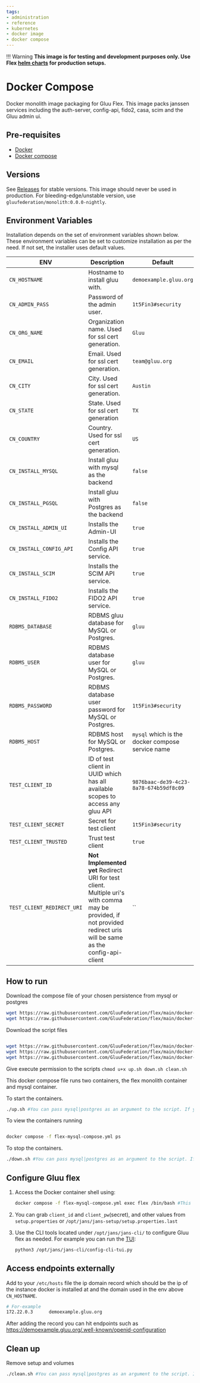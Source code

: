 ```yaml
---
tags:
- administration
- reference
- kubernetes
- docker image
- docker compose
---
```



!!! Warning 
    **This image is for testing and development purposes only. Use Flex [helm charts](https://github.com/GluuFederation/flex/tree/main/charts/gluu) for production setups.**

# Docker Compose

Docker monolith image packaging for Gluu Flex. This image packs janssen services including the auth-server, config-api, fido2, casa, scim and the Gluu admin ui.

## Pre-requisites

- [Docker](https://docs.docker.com/install)
- [Docker compose](https://docs.docker.com/compose/install/)

## Versions

See [Releases](https://github.com/GluuFederation/docker-flex-monolith/releases) for stable versions. This image should never be used in production.
For bleeding-edge/unstable version, use `gluufederation/monolith:0.0.0-nightly`.

## Environment Variables

Installation depends on the set of environment variables shown below. These environment variables can be set to customize installation as per the need. If not set, the installer uses default values.

| ENV                        | Description                                                                                                                                                          | Default                                          |
|----------------------------|----------------------------------------------------------------------------------------------------------------------------------------------------------------------|--------------------------------------------------|
| `CN_HOSTNAME`              | Hostname to install gluu with.                                                                                                                                    | `demoexample.gluu.org`                            |
| `CN_ADMIN_PASS`            | Password of the admin user.                                                                                                                                          | `1t5Fin3#security`                               |
| `CN_ORG_NAME`              | Organization name. Used for ssl cert generation.                                                                                                                     | `Gluu`                                        |
| `CN_EMAIL`                 | Email. Used for ssl cert generation.                                                                                                                                 | `team@gluu.org`                                |
| `CN_CITY`                  | City. Used for ssl cert generation.                                                                                                                                  | `Austin`                                         |
| `CN_STATE`                 | State. Used for ssl cert generation                                                                                                                                  | `TX`                                             |
| `CN_COUNTRY`               | Country. Used for ssl cert generation.                                                                                                                               | `US`                                             |
| `CN_INSTALL_MYSQL`         | Install gluu with mysql as the backend                                                                                                                               | `false`                                          |
| `CN_INSTALL_PGSQL`         | Install gluu with Postgres as the backend                                                                                                                            | `false`                                          |
| `CN_INSTALL_ADMIN_UI`      | Installs the Admin-UI                                                                               | `true`               |
| `CN_INSTALL_CONFIG_API`    | Installs the Config API service.                                                                                                                                     | `true`                                           |
| `CN_INSTALL_SCIM`          | Installs the SCIM  API service.                                                                                                                                      | `true`                                           |
| `CN_INSTALL_FIDO2`         | Installs the FIDO2 API service.                                                                                                                                      | `true`                                           |
| `RDBMS_DATABASE`           | RDBMS gluu database for MySQL or Postgres.                                                                                                                           | `gluu`                                           |
| `RDBMS_USER`               | RDBMS database user for MySQL or Postgres.                                                                                                                           | `gluu`                                           |
| `RDBMS_PASSWORD`           | RDBMS database user password for MySQL or Postgres.                                                                                                                  | `1t5Fin3#security`                               |
| `RDBMS_HOST`               | RDBMS host for MySQL or Postgres.                                                                                                                                    | `mysql` which is the docker compose service name |
| `TEST_CLIENT_ID`           | ID of test client in UUID which has all available scopes to access any gluu API                                                                                      | `9876baac-de39-4c23-8a78-674b59df8c09`           |
| `TEST_CLIENT_SECRET`       | Secret for test client                                                                                                                                               | `1t5Fin3#security`                               |
| `TEST_CLIENT_TRUSTED`      | Trust test client                                                                                                                                                    | `true`                                           |
| `TEST_CLIENT_REDIRECT_URI` | **Not Implemented yet** Redirect URI for test client. Multiple uri's with comma may be provided, if not provided redirect uris will be same as the config-api-client | ``                                               |






## How to run

Download the compose file of your chosen persistence from mysql or postgres

```bash
wget https://raw.githubusercontent.com/GluuFederation/flex/main/docker-flex-monolith/flex-mysql-compose.yml 
wget https://raw.githubusercontent.com/GluuFederation/flex/main/docker-flex-monolith/flex-postgres-compose.yml 
```

Download the script files 

```bash

wget https://raw.githubusercontent.com/GluuFederation/flex/main/docker-flex-monolith/up.sh
wget https://raw.githubusercontent.com/GluuFederation/flex/main/docker-flex-monolith/down.sh
wget https://raw.githubusercontent.com/GluuFederation/flex/main/docker-flex-monolith/clean.sh
```

Give execute permission to the scripts
`chmod u+x up.sh down.sh clean.sh`

This docker compose file runs two containers, the flex monolith container and mysql container.

To start the containers.

```bash
./up.sh #You can pass mysql|postgres as an argument to the script. If you don't pass any, it will default to mysql.
```

To view the containers running

```bash

docker compose -f flex-mysql-compose.yml ps
```

To stop the containers.

```bash
./down.sh #You can pass mysql|postgres as an argument to the script. If you don't pass any, it will default to mysql.
```

## Configure Gluu flex

1. Access the Docker container shell using:

    ```bash
    docker compose -f flex-mysql-compose.yml exec flex /bin/bash #This opens a bash terminal in the running container
    ```

2. You can grab `client_id` and `client_pw`(secret), and other values from `setup.properties` or `/opt/jans/jans-setup/setup.properties.last`

3. Use the CLI tools located under `/opt/jans/jans-cli/` to configure Gluu flex as needed. For example you can run the [TUI](https://docs.jans.io/head/admin/config-guide/config-tools/jans-tui/):
    ```bash
    python3 /opt/jans/jans-cli/config-cli-tui.py
    ```

## Access endpoints externally

Add to your `/etc/hosts` file the ip domain record which should be the ip of the instance docker is installed at and the domain used in the env above `CN_HOSTNAME`.

```bash
# For-example
172.22.0.3      demoexample.gluu.org
```

After adding the record you can hit endpoints such as https://demoexample.gluu.org/.well-known/openid-configuration


## Clean up

Remove setup and volumes

```bash
./clean.sh #You can pass mysql|postgres as an argument to the script. If you don't pass any, it will default to mysql.
```

